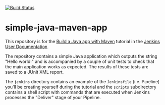 [![Build Status](https://dev.azure.com/TamasLipka/Tamas_Lipka/_apis/build/status/tamaslipka.pipelines-java?branchName=master)](https://dev.azure.com/TamasLipka/Tamas_Lipka/_build/latest?definitionId=1&branchName=master)
# simple-java-maven-app

This repository is for the
[Build a Java app with Maven](https://jenkins.io/doc/tutorials/build-a-java-app-with-maven/)
tutorial in the [Jenkins User Documentation](https://jenkins.io/doc/).

The repository contains a simple Java application which outputs the string
"Hello world!" and is accompanied by a couple of unit tests to check that the
main application works as expected. The results of these tests are saved to a
JUnit XML report.

The `jenkins` directory contains an example of the `Jenkinsfile` (i.e. Pipeline)
you'll be creating yourself during the tutorial and the `scripts` subdirectory
contains a shell script with commands that are executed when Jenkins processes
the "Deliver" stage of your Pipeline.
